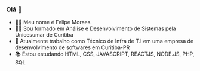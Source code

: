 ### Olá 👋

- :raising_hand_man: Meu nome é Felipe Moraes
- :man_student: Sou formado em Análise e Desenvolvimento de Sistemas pela Unicesumar de Curitiba
- :office: Atualmente trabalho como Técnico de Infra de T.I em uma empresa de desenvolvimento de softwares em Curitiba-PR
- :books: Estou estudando HTML, CSS, JAVASCRIPT, REACTJS, NODE.JS, PHP, SQL
